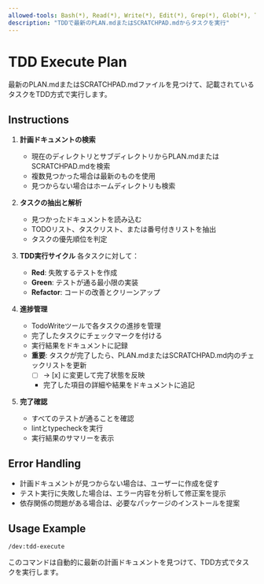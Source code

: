 ```yaml
---
allowed-tools: Bash(*), Read(*), Write(*), Edit(*), Grep(*), Glob(*), TodoWrite(*), TodoRead(*)
description: "TDDで最新のPLAN.mdまたはSCRATCHPAD.mdからタスクを実行"
---
```


# TDD Execute Plan

最新のPLAN.mdまたはSCRATCHPAD.mdファイルを見つけて、記載されているタスクをTDD方式で実行します。

## Instructions

1. **計画ドキュメントの検索**
   - 現在のディレクトリとサブディレクトリからPLAN.mdまたはSCRATCHPAD.mdを検索
   - 複数見つかった場合は最新のものを使用
   - 見つからない場合はホームディレクトリも検索

2. **タスクの抽出と解析**
   - 見つかったドキュメントを読み込む
   - TODOリスト、タスクリスト、または番号付きリストを抽出
   - タスクの優先順位を判定

3. **TDD実行サイクル**
   各タスクに対して：
   - **Red**: 失敗するテストを作成
   - **Green**: テストが通る最小限の実装
   - **Refactor**: コードの改善とクリーンアップ

4. **進捗管理**
   - TodoWriteツールで各タスクの進捗を管理
   - 完了したタスクにチェックマークを付ける
   - 実行結果をドキュメントに記録
   - **重要**: タスクが完了したら、PLAN.mdまたはSCRATCHPAD.md内のチェックリストを更新
     - [ ] → [x] に変更して完了状態を反映
     - 完了した項目の詳細や結果をドキュメントに追記

5. **完了確認**
   - すべてのテストが通ることを確認
   - lintとtypecheckを実行
   - 実行結果のサマリーを表示

## Error Handling

- 計画ドキュメントが見つからない場合は、ユーザーに作成を促す
- テスト実行に失敗した場合は、エラー内容を分析して修正案を提示
- 依存関係の問題がある場合は、必要なパッケージのインストールを提案

## Usage Example

```
/dev:tdd-execute
```

このコマンドは自動的に最新の計画ドキュメントを見つけて、TDD方式でタスクを実行します。